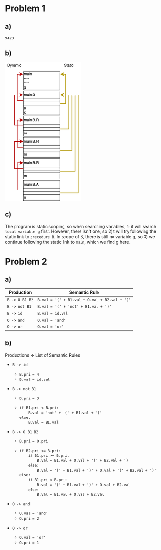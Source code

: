 # Problem 1

## a)

```text
9423
```

## b)

![stack](./stack.png)

## c)

The program is static scoping, so when searching variables, 1) it will search `local variable g` first. However, there isn't one, so 2)it will try following the static link to `precedure B`. In scope of B, there is still no variable g, so 3) we continue following the static link to `main`, which we find g here.

# Problem 2

## a)

| Production     | Semantic Rule                                 |
| -------------- | --------------------------------------------- |
| `B -> O B1 B2` | `B.val = '(' + B1.val + O.val + B2.val + ')'` |
| `B -> not B1`  | `B.val = '(' + 'not' + B1.val + ')'`          |
| `B -> id`      | `B.val = id.val`                              |
| `O -> and`     | `O.val = 'and'`                               |
| `O -> or`      | `O.val = 'or'`                                |

## b)

Productions -> List of Semantic Rules

- `B -> id`
  - `B.pri = 4`
  - `B.val = id.val`
- `B -> not B1`
  - `B.pri = 3`
  - ```
    if B1.pri < B.pri:
        B.val = 'not' + '(' + B1.val + ')'
    else:
        B.val = B1.val
    ```
- `B -> O B1 B2`

  - `B.pri = O.pri`
  - ```
    if B2.pri <= B.pri:
        if B1.pri >= B.pri:
            B.val = B1.val + O.val + '(' + B2.val + ')'
        else:
            B.val = '(' + B1.val + ')' + O.val + '(' + B2.val + ')'
    else:
        if B1.pri < B.pri:
            B.val = '(' + B1.val + ')' + O.val + B2.val
        else:
            B.val = B1.val + O.val + B2.val
    ```

- `O -> and`
  - `O.val = 'and'`
  - `O.pri = 2`
- `O -> or`
  - `O.val = 'or'`
  - `O.pri = 1`
